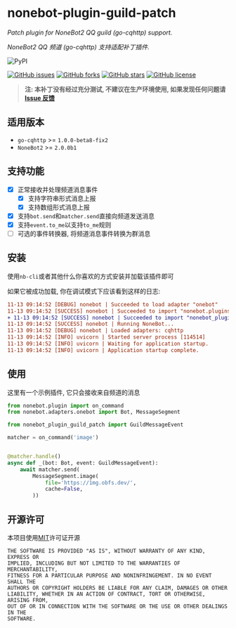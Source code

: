 # nonebot-plugin-guild-patch

_Patch plugin for NoneBot2 QQ guild (go-cqhttp) support._

_NoneBot2 QQ 频道 (go-cqhttp) 支持适配补丁插件._

![PyPI](https://img.shields.io/pypi/v/nonebot-plugin-guild-patch?style=for-the-badge)

[![GitHub issues](https://img.shields.io/github/issues/mnixry/nonebot-plugin-guild-patch)](https://github.com/mnixry/nonebot-plugin-guild-patch/issues)
[![GitHub forks](https://img.shields.io/github/forks/mnixry/nonebot-plugin-guild-patch)](https://github.com/mnixry/nonebot-plugin-guild-patch/network)
[![GitHub stars](https://img.shields.io/github/stars/mnixry/nonebot-plugin-guild-patch)](https://github.com/mnixry/nonebot-plugin-guild-patch/stargazers)
[![GitHub license](https://img.shields.io/github/license/mnixry/nonebot-plugin-guild-patch)](https://github.com/mnixry/nonebot-plugin-guild-patch/blob/main/LICENSE)

> **注: 本补丁没有经过充分测试, 不建议在生产环境使用, 如果发现任何问题请[Issue 反馈](https://github.com/mnixry/nonebot-plugin-guild-patch/issues/new/choose)**

## 适用版本

- `go-cqhttp` >= `1.0.0-beta8-fix2`
- `NoneBot2` >= `2.0.0b1`

## 支持功能

- [x] 正常接收并处理频道消息事件
  - [x] 支持字符串形式消息上报
  - [x] 支持数组形式消息上报
- [x] 支持`bot.send`和`matcher.send`直接向频道发送消息
- [x] 支持`event.to_me`以支持`to_me`规则
- [ ] 可选的事件转换器, 将频道消息事件转换为群消息

## 安装

使用`nb-cli`或者其他什么你喜欢的方式安装并加载该插件即可

如果它被成功加载, 你在调试模式下应该看到这样的日志:

```diff
11-13 09:14:52 [DEBUG] nonebot | Succeeded to load adapter "onebot"
11-13 09:14:52 [SUCCESS] nonebot | Succeeded to import "nonebot.plugins.echo"
+ 11-13 09:14:52 [SUCCESS] nonebot | Succeeded to import "nonebot_plugin_guild_patch"
11-13 09:14:52 [SUCCESS] nonebot | Running NoneBot...
11-13 09:14:52 [DEBUG] nonebot | Loaded adapters: cqhttp
11-13 09:14:52 [INFO] uvicorn | Started server process [114514]
11-13 09:14:52 [INFO] uvicorn | Waiting for application startup.
11-13 09:14:52 [INFO] uvicorn | Application startup complete.
```

## 使用

这里有一个示例插件, 它只会接收来自频道的消息

```python
from nonebot.plugin import on_command
from nonebot.adapters.onebot import Bot, MessageSegment

from nonebot_plugin_guild_patch import GuildMessageEvent

matcher = on_command('image')


@matcher.handle()
async def _(bot: Bot, event: GuildMessageEvent):
    await matcher.send(
        MessageSegment.image(
            file='https://1mg.obfs.dev/',
            cache=False,
        ))
```

## 开源许可

本项目使用[MIT](./LICENSE)许可证开源

    THE SOFTWARE IS PROVIDED "AS IS", WITHOUT WARRANTY OF ANY KIND, EXPRESS OR
    IMPLIED, INCLUDING BUT NOT LIMITED TO THE WARRANTIES OF MERCHANTABILITY,
    FITNESS FOR A PARTICULAR PURPOSE AND NONINFRINGEMENT. IN NO EVENT SHALL THE
    AUTHORS OR COPYRIGHT HOLDERS BE LIABLE FOR ANY CLAIM, DAMAGES OR OTHER
    LIABILITY, WHETHER IN AN ACTION OF CONTRACT, TORT OR OTHERWISE, ARISING FROM,
    OUT OF OR IN CONNECTION WITH THE SOFTWARE OR THE USE OR OTHER DEALINGS IN THE
    SOFTWARE.
